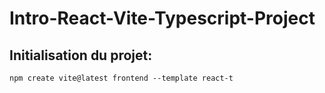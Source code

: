 # Intro-React-Vite-Typescript-Project

## Initialisation du projet:

```npm create vite@latest frontend --template react-t```

